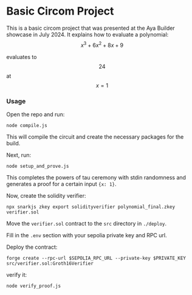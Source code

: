 # Basic Circom Project
This is a basic circom project that was presented at the Aya Builder showcase in July 2024. It explains how to evaluate a polynomial:
$$
x^3 + 6x^2 + 8x + 9
$$

evaluates to $$24$$ at $$x=1$$

### Usage
Open the repo and run:
```
node compile.js
```

This will compile the circuit and create the necessary packages for the build.

Next, run:
```
node setup_and_prove.js
```
This completes the powers of tau ceremony with stdin randomness and generates a proof for a certain input `{x: 1}`.

Now, create the solidity verifier:

```
npx snarkjs zkey export solidityverifier polynomial_final.zkey verifier.sol
```

Move the `verifier.sol` contract to the `src` directory in `./deploy`.

Fill in the `.env` section with your sepolia private key and RPC url.

Deploy the contract:

```
forge create --rpc-url $SEPOLIA_RPC_URL --private-key $PRIVATE_KEY src/verifier.sol:Groth16Verifier
```

verify it:
```
node verify_proof.js
```